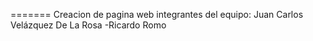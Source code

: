 
=======
Creacion de pagina web
integrantes del equipo:
Juan Carlos Velázquez De La Rosa
-Ricardo Romo

